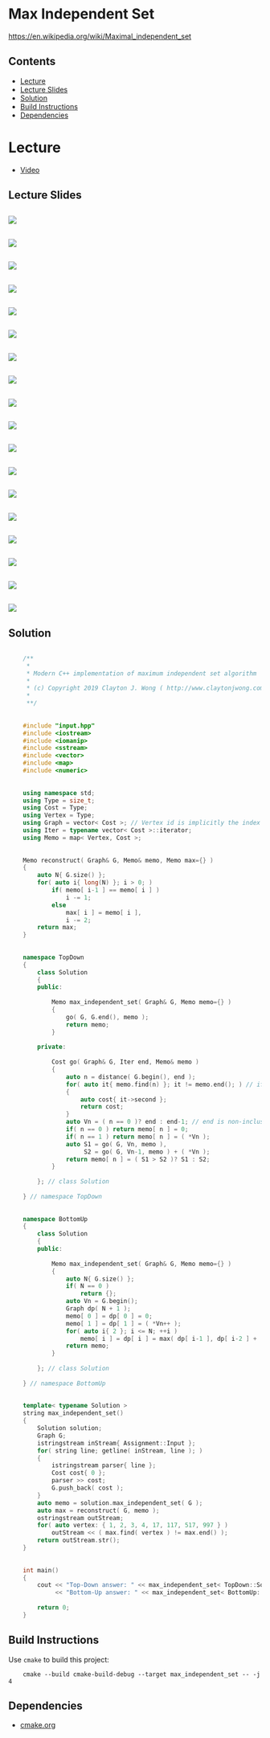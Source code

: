 # Max Independent Set
https://en.wikipedia.org/wiki/Maximal_independent_set

## Contents
* [Lecture](#lecture)
* [Lecture Slides](#lecture-slides)
* [Solution](#solution)
* [Build Instructions](#build-instructions)
* [Dependencies](#dependencies)

# Lecture
* [Video](https://www.coursera.org/lecture/algorithms-greedy/introduction-weighted-independent-sets-in-path-graphs-WENc1)

## Lecture Slides
![](https://github.com/claytonjwong/Algorithms-Stanford/blob/master/course3/max_independent_set/documentation/mis_01.png)
---
![](https://github.com/claytonjwong/Algorithms-Stanford/blob/master/course3/max_independent_set/documentation/mis_02.png)
---
![](https://github.com/claytonjwong/Algorithms-Stanford/blob/master/course3/max_independent_set/documentation/mis_03.png)
---
![](https://github.com/claytonjwong/Algorithms-Stanford/blob/master/course3/max_independent_set/documentation/mis_04.png)
---
![](https://github.com/claytonjwong/Algorithms-Stanford/blob/master/course3/max_independent_set/documentation/mis_05.png)
---
![](https://github.com/claytonjwong/Algorithms-Stanford/blob/master/course3/max_independent_set/documentation/mis_06.png)
---
![](https://github.com/claytonjwong/Algorithms-Stanford/blob/master/course3/max_independent_set/documentation/mis_07.png)
---
![](https://github.com/claytonjwong/Algorithms-Stanford/blob/master/course3/max_independent_set/documentation/mis_08.png)
---
![](https://github.com/claytonjwong/Algorithms-Stanford/blob/master/course3/max_independent_set/documentation/mis_09.png)
---
![](https://github.com/claytonjwong/Algorithms-Stanford/blob/master/course3/max_independent_set/documentation/mis_10.png)
---
![](https://github.com/claytonjwong/Algorithms-Stanford/blob/master/course3/max_independent_set/documentation/mis_11.png)
---
![](https://github.com/claytonjwong/Algorithms-Stanford/blob/master/course3/max_independent_set/documentation/mis_12.png)
---
![](https://github.com/claytonjwong/Algorithms-Stanford/blob/master/course3/max_independent_set/documentation/mis_13.png)
---
![](https://github.com/claytonjwong/Algorithms-Stanford/blob/master/course3/max_independent_set/documentation/mis_14.png)
---
![](https://github.com/claytonjwong/Algorithms-Stanford/blob/master/course3/max_independent_set/documentation/mis_15.png)
---
![](https://github.com/claytonjwong/Algorithms-Stanford/blob/master/course3/max_independent_set/documentation/mis_16.png)
---
![](https://github.com/claytonjwong/Algorithms-Stanford/blob/master/course3/max_independent_set/documentation/mis_17.png)
---
![](https://github.com/claytonjwong/Algorithms-Stanford/blob/master/course3/max_independent_set/documentation/mis_18.png)
---

## Solution
```cpp

    /**
     *
     * Modern C++ implementation of maximum independent set algorithm
     *
     * (c) Copyright 2019 Clayton J. Wong ( http://www.claytonjwong.com )
     *
     **/
    
    
    #include "input.hpp"
    #include <iostream>
    #include <iomanip>
    #include <sstream>
    #include <vector>
    #include <map>
    #include <numeric>
    
    
    using namespace std;
    using Type = size_t;
    using Cost = Type;
    using Vertex = Type;
    using Graph = vector< Cost >; // Vertex id is implicitly the index of the (G)raph
    using Iter = typename vector< Cost >::iterator;
    using Memo = map< Vertex, Cost >;
    
    
    Memo reconstruct( Graph& G, Memo& memo, Memo max={} )
    {
        auto N{ G.size() };
        for( auto i{ long(N) }; i > 0; )
            if( memo[ i-1 ] == memo[ i ] )
                i -= 1;
            else
                max[ i ] = memo[ i ],
                i -= 2;
        return max;
    }
    
    
    namespace TopDown
    {
        class Solution
        {
        public:
    
            Memo max_independent_set( Graph& G, Memo memo={} )
            {
                go( G, G.end(), memo );
                return memo;
            }
    
        private:
    
            Cost go( Graph& G, Iter end, Memo& memo )
            {
                auto n = distance( G.begin(), end );
                for( auto it{ memo.find(n) }; it != memo.end(); ) // if found, return memoized cost for Vn
                {
                    auto cost{ it->second };
                    return cost;
                }
                auto Vn = ( n == 0 )? end : end-1; // end is non-inclusive, when n > 0, Vn is the last element in the range [ G.begin() : end )
                if( n == 0 ) return memo[ n ] = 0;
                if( n == 1 ) return memo[ n ] = ( *Vn );
                auto S1 = go( G, Vn, memo ),
                     S2 = go( G, Vn-1, memo ) + ( *Vn );
                return memo[ n ] = ( S1 > S2 )? S1 : S2;
            }
    
        }; // class Solution
    
    } // namespace TopDown
    
    
    namespace BottomUp
    {
        class Solution
        {
        public:
    
            Memo max_independent_set( Graph& G, Memo memo={} )
            {
                auto N{ G.size() };
                if( N == 0 )
                    return {};
                auto Vn = G.begin();
                Graph dp( N + 1 );
                memo[ 0 ] = dp[ 0 ] = 0;
                memo[ 1 ] = dp[ 1 ] = ( *Vn++ );
                for( auto i{ 2 }; i <= N; ++i )
                    memo[ i ] = dp[ i ] = max( dp[ i-1 ], dp[ i-2 ] + ( *Vn++ ) ); // note: *Vn is the same as G[ i-1 ] ( the i-th entry of G in terms of dp's (i)ndex )
                return memo;
            }
    
        }; // class Solution
    
    } // namespace BottomUp
    
    
    template< typename Solution >
    string max_independent_set()
    {
        Solution solution;
        Graph G;
        istringstream inStream{ Assignment::Input };
        for( string line; getline( inStream, line ); )
        {
            istringstream parser{ line };
            Cost cost{ 0 };
            parser >> cost;
            G.push_back( cost );
        }
        auto memo = solution.max_independent_set( G );
        auto max = reconstruct( G, memo );
        ostringstream outStream;
        for( auto vertex: { 1, 2, 3, 4, 17, 117, 517, 997 } )
            outStream << ( max.find( vertex ) != max.end() );
        return outStream.str();
    }
    
    
    int main()
    {
        cout << "Top-Down answer: " << max_independent_set< TopDown::Solution >() << endl << endl
             << "Bottom-Up answer: " << max_independent_set< BottomUp::Solution >() << endl << endl;
    
        return 0;
    }

```

## Build Instructions
Use ```cmake``` to build this project:

```
    cmake --build cmake-build-debug --target max_independent_set -- -j 4
```

## Dependencies
* [cmake.org](https://cmake.org)
